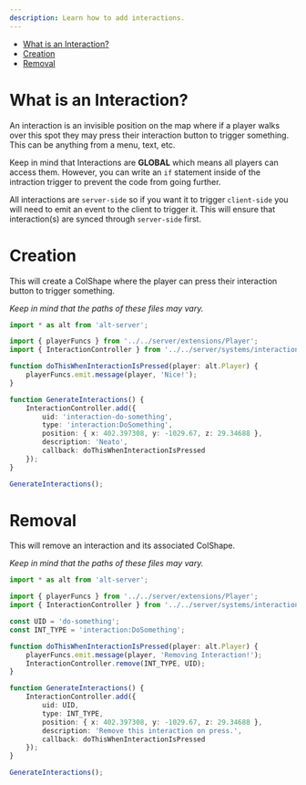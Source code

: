 ```yaml
---
description: Learn how to add interactions.
---
```


- [What is an Interaction?](#what-is-an-interaction)
- [Creation](#creation)
- [Removal](#removal)

# What is an Interaction?

An interaction is an invisible position on the map where if a player walks over this spot they may press their interaction button to trigger something. This can be anything from a menu, text, etc.

Keep in mind that Interactions are **GLOBAL** which means all players can access them. However, you can write an `if` statement inside of the intraction trigger to prevent the code from going further.

All interactions are `server-side` so if you want it to trigger `client-side` you will need to emit an event to the client to trigger it. This will ensure that interaction(s) are synced through `server-side` first.

# Creation

This will create a ColShape where the player can press their interaction button to trigger something.

_Keep in mind that the paths of these files may vary._

```ts
import * as alt from 'alt-server';

import { playerFuncs } from '../../server/extensions/Player';
import { InteractionController } from '../../server/systems/interaction';

function doThisWhenInteractionIsPressed(player: alt.Player) {
    playerFuncs.emit.message(player, 'Nice!');
}

function GenerateInteractions() {
    InteractionController.add({
        uid: 'interaction-do-something',
        type: 'interaction:DoSomething',
        position: { x: 402.397308, y: -1029.67, z: 29.34688 },
        description: 'Neato',
        callback: doThisWhenInteractionIsPressed
    });
}

GenerateInteractions();
```

# Removal

This will remove an interaction and its associated ColShape.

_Keep in mind that the paths of these files may vary._

```ts
import * as alt from 'alt-server';

import { playerFuncs } from '../../server/extensions/Player';
import { InteractionController } from '../../server/systems/interaction';

const UID = 'do-something';
const INT_TYPE = 'interaction:DoSomething';

function doThisWhenInteractionIsPressed(player: alt.Player) {
    playerFuncs.emit.message(player, 'Removing Interaction!');
    InteractionController.remove(INT_TYPE, UID);
}

function GenerateInteractions() {
    InteractionController.add({
        uid: UID,
        type: INT_TYPE,
        position: { x: 402.397308, y: -1029.67, z: 29.34688 },
        description: 'Remove this interaction on press.',
        callback: doThisWhenInteractionIsPressed
    });
}

GenerateInteractions();
```